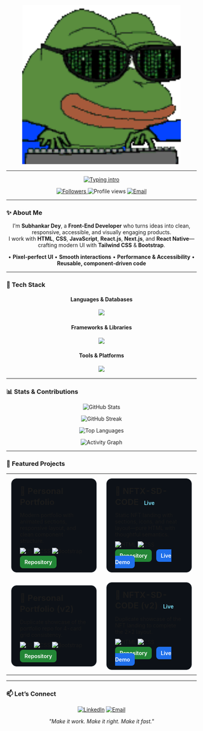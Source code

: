 <!-- Banner -->
<p align="center">
  <img src="assets/banner.gif" alt="Banner" width="420">
</p>

---

<!-- Typing intro -->
<p align="center">
  <a href="https://readme-typing-svg.demolab.com?font=Fira+Code&size=50&pause=1200&center=true&vCenter=true&width=1080&lines=Hi!+I+am+Subhankar+Dey;Front-End+Developer;HTML+|+CSS+|+Bootstrap+|+Tailwind;JavaScript+|+React+JS;">
    <img src="https://readme-typing-svg.demolab.com?font=Fira+Code&size=50&pause=1200&center=true&vCenter=true&width=1080&lines=Hi!+I+am+Subhankar+Dey;Front-End+Developer;HTML+|+CSS+|+Bootstrap+|+Tailwind;JavaScript+|+React+JS;" alt="Typing intro">
  </a>
</p>


<!-- Badges / counters -->
<p align="center">
  <a href="https://github.com/sdey1122?tab=followers">
    <img src="https://img.shields.io/github/followers/sdey1122?label=Followers&style=for-the-badge" alt="Followers">
  </a>
  <img src="https://komarev.com/ghpvc/?username=sdey1122&style=for-the-badge&color=0A66C2" alt="Profile views">
  <a href="mailto:subhankardey1122@gmail.com">
    <img src="https://img.shields.io/badge/Contact-Email-EA4335?style=for-the-badge&logo=gmail&logoColor=white" alt="Email">
  </a>
</p>

---

### ✨ About Me
<p align="center">
I’m <b>Subhankar Dey</b>, a <b>Front-End Developer</b> who turns ideas into clean, responsive, accessible, and visually engaging products.<br/>
I work with <b>HTML</b>, <b>CSS</b>, <b>JavaScript</b>, <b>React.js</b>, <b>Next.js</b>, and <b>React Native</b>—crafting modern UI with <b>Tailwind CSS</b> &amp; <b>Bootstrap</b>.
</p>

<p align="center">
• <b>Pixel-perfect UI</b> • <b>Smooth interactions</b> • <b>Performance & Accessibility</b> • <b>Reusable, component-driven code</b>
</p>

---

### 🧰 Tech Stack

<h4 align="center">Languages & Databases</h4>
<p align="center">
  <img src="https://skillicons.dev/icons?i=html,css,js,ts&perline=10" />
</p>

<h4 align="center">Frameworks & Libraries</h4>
<p align="center">
  <img src="https://skillicons.dev/icons?i=react,nextjs,redux,tailwind,bootstrap,materialui,styledcomponents&perline=10" />
</p>

<h4 align="center">Tools & Platforms</h4>
<p align="center">
  <img src="https://skillicons.dev/icons?i=git,github,vscode,figma,linux&perline=10" />
</p>

---

### 📊 Stats & Contributions

<p align="center">
  <picture>
    <source srcset="https://github-readme-stats.vercel.app/api?username=sdey1122&show_icons=true&hide_border=true&rank_icon=github&theme=github_dark">
    <img src="https://github-readme-stats.vercel.app/api?username=sdey1122&show_icons=true&hide_border=true&rank_icon=github" alt="GitHub Stats">
  </picture>
</p>

<p align="center">
  <picture>
    <source srcset="https://streak-stats.demolab.com?user=sdey1122&hide_border=true&theme=dark">
    <img src="https://streak-stats.demolab.com?user=sdey1122&hide_border=true" alt="GitHub Streak">
  </picture>
</p>

<p align="center">
  <picture>
    <source srcset="https://github-readme-stats.vercel.app/api/top-langs/?username=sdey1122&layout=compact&hide_border=true&theme=github_dark">
    <img src="https://github-readme-stats.vercel.app/api/top-langs/?username=sdey1122&layout=compact&hide_border=true" alt="Top Languages">
  </picture>
</p>

<!-- Activity graph -->
<p align="center">
  <img src="https://github-readme-activity-graph.vercel.app/graph?username=sdey1122&hide_border=true&radius=8&bg_color=0d1117&color=58a6ff&line=58a6ff&point=1f6feb" alt="Activity Graph">
</p>

---

### 🌟 Featured Projects 

<!-- Redesigned: 2×2 card grid with compact badges and clear CTAs -->
<div align="center">
<table>
  <tr>
    <!-- CARD 1 -->
    <td width="48%" align="center">
      <div style="background:#0d1117;border:1px solid #30363d;border-radius:14px;padding:18px 22px;margin:10px 6px;text-align:left;max-width:680px;">
        <h3 style="margin:0 0 12px;font-size:22px;line-height:1.3;">
          <span>🧭 Personal Portfolio</span>
        </h3>
        <p style="margin:0 0 10px;">
          Modern portfolio with animated sections, responsive layout, and clean component structure.
        </p>
        <p style="margin:0 10px 12px 0;">
          <img alt="JS" src="https://img.shields.io/badge/JavaScript-ffd54a?logo=javascript&logoColor=000&labelColor=1f2328&style=flat-square">
          <img alt="CSS" src="https://img.shields.io/badge/CSS-1572B6?logo=css3&logoColor=white&labelColor=1f2328&style=flat-square">
          <img alt="Bootstrap" src="https://img.shields.io/badge/Bootstrap-7952B3?logo=bootstrap&logoColor=white&labelColor=1f2328&style=flat-square">
        </p>
        <p style="margin:0;">
          <a href="https://github.com/sdey1122/Subhankar-Dey-Personal-Portfolio-Website" style="background:#238636;color:#fff;padding:8px 12px;border-radius:8px;text-decoration:none;font-weight:600;">Repository</a>
        </p>
      </div>
    </td>
    <!-- CARD 2 -->
    <td width="48%" align="center">
      <div style="background:#0d1117;border:1px solid #30363d;border-radius:14px;padding:18px 22px;margin:10px 6px;text-align:left;max-width:680px;">
        <h3 style="margin:0 0 12px;font-size:22px;line-height:1.3;">
          <span>🧩 NFTX-SD-CODE</span>
          <span style="font-size:14px;font-weight:600;"> · <a href="https://sdey1122.github.io/NFTX-SD-CODE/" style="color:#7ee7ff;text-decoration:none;">Live</a></span>
        </h3>
        <p style="margin:0 0 10px;">
          Static NFT landing with sections, icons, and neat layout—pure HTML with thoughtful semantics.
        </p>
        <p style="margin:0 10px 12px 0;">
          <img alt="HTML" src="https://img.shields.io/badge/HTML-E34F26?logo=html5&logoColor=white&labelColor=1f2328&style=flat-square">
          <img alt="CSS" src="https://img.shields.io/badge/CSS-1572B6?logo=css3&logoColor=white&labelColor=1f2328&style=flat-square">
        </p>
        <p style="margin:0;">
          <a href="https://github.com/sdey1122/NFTX-SD-CODE" style="background:#238636;color:#fff;padding:8px 12px;border-radius:8px;text-decoration:none;font-weight:600;">Repository</a>
          <a href="https://sdey1122.github.io/NFTX-SD-CODE/" style="margin-left:8px;background:#1f6feb;color:#fff;padding:8px 12px;border-radius:8px;text-decoration:none;font-weight:600;">Live Demo</a>
        </p>
      </div>
    </td>
  </tr>
  <tr>
    <!-- CARD 3 (Duplicate of CARD 1 as requested) -->
    <td width="48%" align="center">
      <div style="background:#0d1117;border:1px solid #30363d;border-radius:14px;padding:18px 22px;margin:10px 6px;text-align:left;max-width:680px;">
        <h3 style="margin:0 0 12px;font-size:22px;line-height:1.3;">
          <span>🧭 Personal Portfolio (v2)</span>
        </h3>
        <p style="margin:0 0 10px;">
          Duplicate showcase of the portfolio repo for 4-card grid consistency.
        </p>
        <p style="margin:0 10px 12px 0;">
          <img alt="JS" src="https://img.shields.io/badge/JavaScript-ffd54a?logo=javascript&logoColor=000&labelColor=1f2328&style=flat-square">
          <img alt="CSS" src="https://img.shields.io/badge/CSS-1572B6?logo=css3&logoColor=white&labelColor=1f2328&style=flat-square">
          <img alt="Bootstrap" src="https://img.shields.io/badge/Bootstrap-7952B3?logo=bootstrap&logoColor=white&labelColor=1f2328&style=flat-square">
        </p>
        <p style="margin:0;">
          <a href="https://github.com/sdey1122/Subhankar-Dey-Personal-Portfolio-Website" style="background:#238636;color:#fff;padding:8px 12px;border-radius:8px;text-decoration:none;font-weight:600;">Repository</a>
        </p>
      </div>
    </td>
    <!-- CARD 4 (Duplicate of CARD 2 as requested) -->
    <td width="48%" align="center">
      <div style="background:#0d1117;border:1px solid #30363d;border-radius:14px;padding:18px 22px;margin:10px 6px;text-align:left;max-width:680px;">
        <h3 style="margin:0 0 12px;font-size:22px;line-height:1.3;">
          <span>🧩 NFTX-SD-CODE (v2)</span>
          <span style="font-size:14px;font-weight:600;"> · <a href="https://sdey1122.github.io/NFTX-SD-CODE/" style="color:#7ee7ff;text-decoration:none;">Live</a></span>
        </h3>
        <p style="margin:0 0 10px;">
          Duplicate showcase of the NFT landing to complete the 2×2 layout.
        </p>
        <p style="margin:0 10px 12px 0;">
          <img alt="HTML" src="https://img.shields.io/badge/HTML-E34F26?logo=html5&logoColor=white&labelColor=1f2328&style=flat-square">
          <img alt="CSS" src="https://img.shields.io/badge/CSS-1572B6?logo=css3&logoColor=white&labelColor=1f2328&style=flat-square">
        </p>
        <p style="margin:0;">
          <a href="https://github.com/sdey1122/NFTX-SD-CODE" style="background:#238636;color:#fff;padding:8px 12px;border-radius:8px;text-decoration:none;font-weight:600;">Repository</a>
          <a href="https://sdey1122.github.io/NFTX-SD-CODE/" style="margin-left:8px;background:#1f6feb;color:#fff;padding:8px 12px;border-radius:8px;text-decoration:none;font-weight:600;">Live Demo</a>
        </p>
      </div>
    </td>
  </tr>
</table>
</div>

---

### 📫 Let’s Connect
<p align="center">
  <a href="https://www.linkedin.com/in/subhankar-dey-154051189/"><img src="https://img.shields.io/badge/LinkedIn-0A66C2?style=for-the-badge&logo=linkedin&logoColor=white" alt="LinkedIn"></a>
  <a href="mailto:subhankardey1122@gmail.com"><img src="https://img.shields.io/badge/Email-EA4335?style=for-the-badge&logo=gmail&logoColor=white" alt="Email"></a>
</p>

<p align="center"><i>"Make it work. Make it right. Make it fast."</i></p>
